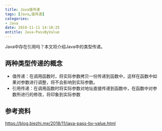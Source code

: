 ```yaml
---
title: Java值传递
tags: [Java,值传递]
categories:
- Java
date: 2019-11-11 14:10:25
entitle: Java-PassByValue
---
```


Java中存在引用吗？本文将介绍Java中的类型传递。

<!--more-->

## 两种类型传递的概念

* 值传递：在调用函数时，将实际参数拷贝一份传递到函数中，这样在函数中如果对参数进行调整，将不会影响到实际参数。
* 引用传递：在调用函数时将实际参数对地址直接传递到函数中，在函数中对参数所进行的修改，将印象到实际参数









## 参考资料

<https://blog.biezhi.me/2018/11/java-pass-by-value.html>

